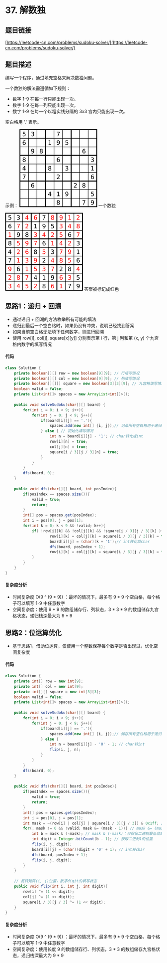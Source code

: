 # 37. 解数独
## 题目链接
[https://leetcode-cn.com/problems/sudoku-solver/](https://leetcode-cn.com/problems/sudoku-solver/)

## 题目描述
编写一个程序，通过填充空格来解决数独问题。

一个数独的解法需遵循如下规则：

 - 数字 1-9 在每一行只能出现一次。
 - 数字 1-9 在每一列只能出现一次。
 - 数字 1-9 在每一个以粗实线分隔的 3x3 宫内只能出现一次。

空白格用 '.' 表示。

示例：
![problem](https://github.com/yefeiwarbler/LeetCode/blob/master/assets/images/problemDes/37.sudokuSolverProblem.png)
一个数独

![answer](https://github.com/yefeiwarbler/LeetCode/blob/master/assets/images/problemDes/37.sudokuSolverAnswer.png)
答案被标记成红色

## 思路1：递归 + 回溯
 - 通过递归 + 回溯的方法枚举所有可能的填法
 - 递归到最后一个空白格时，如果仍没有冲突，说明已经找到答案
 - 如果当前空白格无法填下任何数字，则进行回溯
 - 使用 row[i], col[j], square[x][y]] 分别表示第 i 行，第 j 列和第
 (x, y) 个九宫格内数字的填写情况

#### 代码
```java
class Solution {
    private boolean[][] row = new boolean[9][9]; // 行填写情况
    private boolean[][] col = new boolean[9][9]; // 列填写情况
    private boolean[][][] square = new boolean[3][3][9]; // 九宫格填写情况
    boolean valid = false;
    private List<int[]> spaces = new ArrayList<int[]>();

    public void solveSudoku(char[][] board) {
        for(int i = 0; i < 9; i++){
            for(int j = 0; j < 9; j++){
                if(board[i][j] == '.'){
                    spaces.add(new int[] {i, j});// 记录所有空白格用于递归
                } else { // 初始化填写情况
                    int n = board[i][j] - '1'; // char转化成int
                    row[i][n] = true;
                    col[j][n] = true;
                    square[i / 3][j / 3][n] = true;
                }
            }
        }
        dfs(board, 0);
    }

    public void dfs(char[][] board, int posIndex){
        if(posIndex == spaces.size()){
            valid = true;
            return;
        }
        int[] pos = spaces.get(posIndex);
        int i = pos[0], j = pos[1];
        for(int k = 0; k < 9 && !valid; k++){
            if( !row[i][k] && !col[j][k] && !square[i / 3][j / 3][k] ){
                    row[i][k] = col[j][k] = square[i / 3][j / 3][k] = true;
                    board[i][j] = (char)(k + '1');// int转化成char
                    dfs(board, posIndex + 1);
                    row[i][k] = col[j][k] = square[i / 3][j / 3][k] = false;
            }
        }
    }
}
```

#### 复杂度分析
 - 时间复杂度 O(9 ^ (9 * 9)) ：最坏的情况下，最多有 9 * 9 个空白格，每个格子可以填写 1-9 中任意数字
 - 空间复杂度：使用 9 * 9 的数组储存行、列状态，3 * 3 * 9 的数组储存九宫格状态，递归栈深最大为 9 * 9

## 思路2：位运算优化
 - 基于思路1，借助位运算，仅使用一个整数保存每个数字是否出现过，优化空间复杂度

#### 代码
```java
class Solution {
    private int[] row = new int[9];
    private int[] col = new int[9];
    private int[][] square = new int[3][3];
    boolean valid = false;
    private List<int[]> spaces = new ArrayList<int[]>();

    public void solveSudoku(char[][] board) {
        for(int i = 0; i < 9; i++){
            for(int j = 0; j < 9; j++){
                if(board[i][j] == '.'){
                    spaces.add(new int[] {i, j});// 储存所有空白格用于递归
                } else {
                    int n = board[i][j] - '0' - 1; // char转int
                    flip(i, j, n);
                }
            }
        }
        dfs(board, 0);
    }

    public void dfs(char[][] board, int posIndex){
        if(posIndex == spaces.size()){
            valid = true;
            return;
        }
        int[] pos = spaces.get(posIndex);
        int i = pos[0], j = pos[1];
        int mask = ~(row[i] | col[j] | square[i / 3][j / 3]) & 0x1ff; // 得出所有可以填写的数字
        for(; mask != 0 && !valid; mask &= (mask - 1)){ // mask &= (mask - 1)：去除mask二进制最低位的1
            int b = mask & (-mask); // mask & (-mask)：只保留二进制最低位的1
            int digit = Integer.bitCount(b - 1); // 获取二进制1的位置
            flip(i, j, digit);
            board[i][j] = (char)(digit + '0' + 1); // int转char
            dfs(board, posIndex + 1);
            flip(i, j, digit);
        }
    }

    // 反转矩阵(i, j)位置，数字digit的填写状态
    public void flip(int i, int j, int digit){
        row[i] ^= (1 << digit);
        col[j] ^= (1 << digit);
        square[i / 3][j / 3] ^= (1 << digit);
    }
}
```

#### 复杂度分析
 - 时间复杂度 O(9 ^ (9 * 9)) ：最坏的情况下，最多有 9 * 9 个空白格，每个格子可以填写 1-9 中任意数字
 - 空间复杂度：使用长度 9 的数组储存行、列状态，3 * 3 的数组储存九宫格状态，递归栈深最大为 9 * 9
